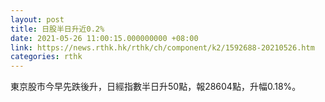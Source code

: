 ```yaml
---
layout: post
title: 日股半日升近0.2%
date: 2021-05-26 11:00:15.000000000 +08:00
link: https://news.rthk.hk/rthk/ch/component/k2/1592688-20210526.htm
categories: rthk
---
```


東京股市今早先跌後升，日經指數半日升50點，報28604點，升幅0.18%。
